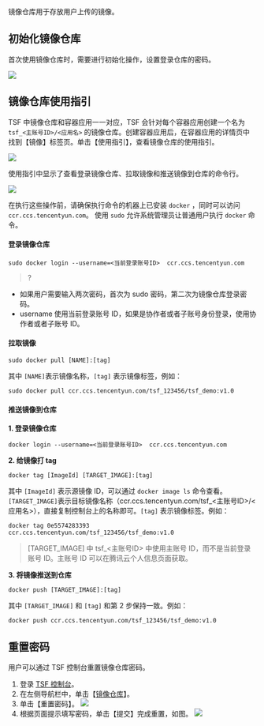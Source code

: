 镜像仓库用于存放用户上传的镜像。

## 初始化镜像仓库

首次使用镜像仓库时，需要进行初始化操作，设置登录仓库的密码。

![](https://main.qcloudimg.com/raw/464e16a2db8c976784a226aa031b1c56.png)

## 镜像仓库使用指引

TSF 中镜像仓库和容器应用一一对应，TSF 会针对每个容器应用创建一个名为 `tsf_<主账号ID>/<应用名>` 的镜像仓库。创建容器应用后，在容器应用的详情页中找到【镜像】标签页。单击【使用指引】，查看镜像仓库的使用指引。

![](https://main.qcloudimg.com/raw/a0653efcf8ee48405731ae02d21e67d3.png)

使用指引中显示了查看登录镜像仓库、拉取镜像和推送镜像到仓库的命令行。

![](https://main.qcloudimg.com/raw/78843a69149158af88be1532f09f1c70.png)

在执行这些操作前，请确保执行命令的机器上已安装 `docker` ，同时可以访问 `ccr.ccs.tencentyun.com`。
使用 `sudo` 允许系统管理员让普通用户执行 `docker` 命令。

#### 登录镜像仓库

```
sudo docker login --username=<当前登录账号ID>  ccr.ccs.tencentyun.com
```

>?
- 如果用户需要输入两次密码，首次为 sudo 密码，第二次为镜像仓库登录密码。
- username 使用当前登录账号 ID，如果是协作者或者子账号身份登录，使用协作者或者子账号 ID。

#### 拉取镜像

```
sudo docker pull [NAME]:[tag]
```
其中 `[NAME]`表示镜像名称，`[tag]` 表示镜像标签，例如：

```
sudo docker pull ccr.ccs.tencentyun.com/tsf_123456/tsf_demo:v1.0
```

#### 推送镜像到仓库

**1. 登录镜像仓库**

```
docker login --username=<当前登录账号ID>  ccr.ccs.tencentyun.com
```

**2. 给镜像打 tag**

```
docker tag [ImageId] [TARGET_IMAGE]:[tag]
```
其中 `[ImageId]` 表示源镜像 ID，可以通过 `docker image ls` 命令查看。`[TARGET_IMAGE]`表示目标镜像名称（ccr.ccs.tencentyun.com/tsf_<主账号ID>/<应用名>），直接复制控制台上的名称即可。`[tag]` 表示镜像标签。例如：

```
docker tag 0e5574283393 ccr.ccs.tencentyun.com/tsf_123456/tsf_demo:v1.0
```

> [TARGET_IMAGE] 中 tsf_<主账号ID> 中使用主账号 ID，而不是当前登录账号 ID。主账号 ID 可以在腾讯云个人信息页面获取。

**3. 将镜像推送到仓库**

```
docker push [TARGET_IMAGE]:[tag]
```

其中 `[TARGET_IMAGE]` 和 `[tag]` 和第 2 步保持一致。例如：

```
docker push ccr.ccs.tencentyun.com/tsf_123456/tsf_demo:v1.0
```

## 重置密码

用户可以通过 TSF 控制台重置镜像仓库密码。

1. 登录 [TSF 控制台](https://console.cloud.tencent.com/tsf/index)。
2. 在左侧导航栏中，单击【[镜像仓库](https://console.cloud.tencent.com/tsf/image)】。
3. 单击【重置密码】。
![](https://main.qcloudimg.com/raw/bbacc6d2511fef061a7b195e2c7bffbe.png)
4. 根据页面提示填写密码，单击【提交】完成重置，如图。
![](https://main.qcloudimg.com/raw/9d2edf325649cfdf3386d84fb73cbb77.png)

